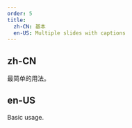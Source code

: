 ```yaml
---
order: 5
title:
  zh-CN: 基本
  en-US: Multiple slides with captions
---
```


## zh-CN

最简单的用法。

## en-US

Basic usage.

